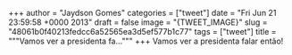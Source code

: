 
+++
author = "Jaydson Gomes"
categories = ["tweet"]
date = "Fri Jun 21 23:59:58 +0000 2013"
draft = false
image = "{TWEET_IMAGE}"
slug = "48061b0f40213fedcc6a52565ea3d5ef577b1c77"
tags = ["tweet"]
title = """Vamos ver a presidenta fa..."""
+++
Vamos ver a presidenta falar então!
